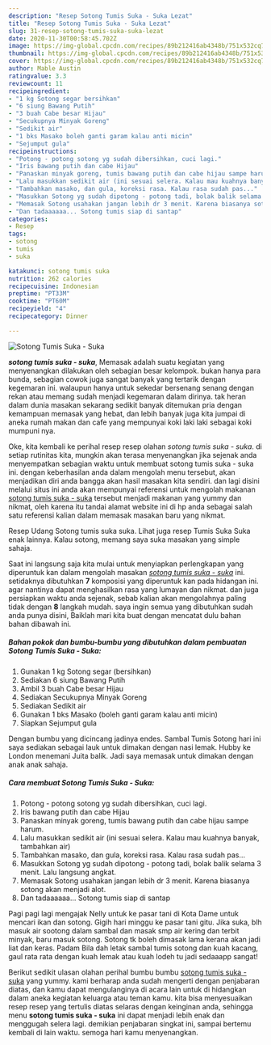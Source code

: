 ```yaml
---
description: "Resep Sotong Tumis Suka - Suka Lezat"
title: "Resep Sotong Tumis Suka - Suka Lezat"
slug: 31-resep-sotong-tumis-suka-suka-lezat
date: 2020-11-30T00:58:45.702Z
image: https://img-global.cpcdn.com/recipes/89b212416ab4348b/751x532cq70/sotong-tumis-suka-suka-foto-resep-utama.jpg
thumbnail: https://img-global.cpcdn.com/recipes/89b212416ab4348b/751x532cq70/sotong-tumis-suka-suka-foto-resep-utama.jpg
cover: https://img-global.cpcdn.com/recipes/89b212416ab4348b/751x532cq70/sotong-tumis-suka-suka-foto-resep-utama.jpg
author: Mable Austin
ratingvalue: 3.3
reviewcount: 11
recipeingredient:
- "1 kg Sotong segar bersihkan"
- "6 siung Bawang Putih"
- "3 buah Cabe besar Hijau"
- "Secukupnya Minyak Goreng"
- "Sedikit air"
- "1 bks Masako boleh ganti garam kalau anti micin"
- "Sejumput gula"
recipeinstructions:
- "Potong - potong sotong yg sudah dibersihkan, cuci lagi."
- "Iris bawang putih dan cabe Hijau"
- "Panaskan minyak goreng, tumis bawang putih dan cabe hijau sampe harum."
- "Lalu masukkan sedikit air (ini sesuai selera. Kalau mau kuahnya banyak, tambahkan air)"
- "Tambahkan masako, dan gula, koreksi rasa. Kalau rasa sudah pas..."
- "Masukkan Sotong yg sudah dipotong - potong tadi, bolak balik selama 3 menit. Lalu langsung angkat."
- "Memasak Sotong usahakan jangan lebih dr 3 menit. Karena biasanya sotong akan menjadi alot."
- "Dan tadaaaaaa... Sotong tumis siap di santap"
categories:
- Resep
tags:
- sotong
- tumis
- suka

katakunci: sotong tumis suka 
nutrition: 262 calories
recipecuisine: Indonesian
preptime: "PT33M"
cooktime: "PT60M"
recipeyield: "4"
recipecategory: Dinner

---
```



![Sotong Tumis Suka - Suka](https://img-global.cpcdn.com/recipes/89b212416ab4348b/751x532cq70/sotong-tumis-suka-suka-foto-resep-utama.jpg)

<b><i>sotong tumis suka - suka</i></b>, Memasak adalah suatu kegiatan yang menyenangkan dilakukan oleh sebagian besar kelompok. bukan hanya para bunda, sebagian cowok juga sangat banyak yang tertarik dengan kegemaran ini. walaupun hanya untuk sekedar bersenang senang dengan rekan atau memang sudah menjadi kegemaran dalam dirinya. tak heran dalam dunia masakan sekarang sedikit banyak ditemukan pria dengan kemampuan memasak yang hebat, dan lebih banyak juga kita jumpai di aneka rumah makan dan cafe yang mempunyai koki laki laki sebagai koki mumpuni nya.

Oke, kita kembali ke perihal resep resep olahan <i>sotong tumis suka - suka</i>. di setiap rutinitas kita, mungkin akan terasa menyenangkan jika sejenak anda menyempatkan sebagian waktu untuk membuat sotong tumis suka - suka ini. dengan keberhasilan anda dalam mengolah menu tersebut, akan menjadikan diri anda bangga akan hasil masakan kita sendiri. dan lagi disini melalui situs ini anda akan mempunyai referensi untuk mengolah makanan <u>sotong tumis suka - suka</u> tersebut menjadi makanan yang yummy dan nikmat, oleh karena itu tandai alamat website ini di hp anda sebagai salah satu referensi kalian dalam memasak masakan baru yang nikmat.

Resep Udang Sotong tumis suka suka. Lihat juga resep Tumis Suka Suka enak lainnya. Kalau sotong, memang saya suka masakan yang simple sahaja.


Saat ini langsung saja kita mulai untuk menyiapkan perlengkapan yang diperuntuk kan dalam mengolah masakan <u><i>sotong tumis suka - suka</i></u> ini. setidaknya dibutuhkan <b>7</b> komposisi yang diperuntuk kan pada hidangan ini. agar nantinya dapat menghasilkan rasa yang lumayan dan nikmat. dan juga persiapkan waktu anda sejenak, sebab kalian akan mengolahnya paling tidak dengan <b>8</b> langkah mudah. saya ingin semua yang dibutuhkan sudah anda punya disini, Baiklah mari kita buat dengan mencatat dulu bahan bahan dibawah ini.

<!--inarticleads1-->

##### Bahan pokok dan bumbu-bumbu yang dibutuhkan dalam pembuatan Sotong Tumis Suka - Suka:

1. Gunakan 1 kg Sotong segar (bersihkan)
1. Sediakan 6 siung Bawang Putih
1. Ambil 3 buah Cabe besar Hijau
1. Sediakan Secukupnya Minyak Goreng
1. Sediakan Sedikit air
1. Gunakan 1 bks Masako (boleh ganti garam kalau anti micin)
1. Siapkan Sejumput gula


Dengan bumbu yang dicincang jadinya endes. Sambal Tumis Sotong hari ini saya sediakan sebagai lauk untuk dimakan dengan nasi lemak. Hubby ke London menemani Juita balik. Jadi saya memasak untuk dimakan dengan anak anak sahaja. 

<!--inarticleads2-->

##### Cara membuat Sotong Tumis Suka - Suka:

1. Potong - potong sotong yg sudah dibersihkan, cuci lagi.
1. Iris bawang putih dan cabe Hijau
1. Panaskan minyak goreng, tumis bawang putih dan cabe hijau sampe harum.
1. Lalu masukkan sedikit air (ini sesuai selera. Kalau mau kuahnya banyak, tambahkan air)
1. Tambahkan masako, dan gula, koreksi rasa. Kalau rasa sudah pas...
1. Masukkan Sotong yg sudah dipotong - potong tadi, bolak balik selama 3 menit. Lalu langsung angkat.
1. Memasak Sotong usahakan jangan lebih dr 3 menit. Karena biasanya sotong akan menjadi alot.
1. Dan tadaaaaaa... Sotong tumis siap di santap


Pagi pagi lagi mengajak Nelly untuk ke pasar tani di Kota Dame untuk mencari ikan dan sotong. Gigih hari minggu ke pasar tani gitu. Jika suka, blh masuk air sootong dalam sambal dan masak smp air kering dan terbit minyak, baru masuk sotong. Sotong tk boleh dimasak lama kerana akan jadi liat dan keras. Padam Bila dah letak sambal tumis sotong dan kuah kacang, gaul rata rata dengan kuah lemak atau kuah lodeh tu jadi sedaaapp sangat! 

Berikut sedikit ulasan olahan perihal bumbu bumbu <u>sotong tumis suka - suka</u> yang yummy. kami berharap anda sudah mengerti dengan penjabaran diatas, dan kamu dapat mengulanginya di acara lain untuk di hidangkan dalam aneka kegiatan keluarga atau teman kamu. kita bisa menyesuaikan resep resep yang tertulis diatas selaras dengan keinginan anda, sehingga menu <b>sotong tumis suka - suka</b> ini dapat menjadi lebih enak dan menggugah selera lagi. demikian penjabaran singkat ini, sampai bertemu kembali di lain waktu. semoga hari kamu menyenangkan.
